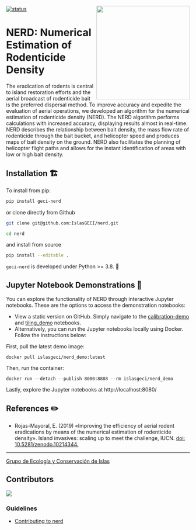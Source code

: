 <a href="https://www.islas.org.mx/"><img src="https://www.islas.org.mx/img/logo.svg" align="right" width="256" /></a>
[![status](https://joss.theoj.org/papers/f68799e8216e0ed1c1d06feb095e6994/status.svg)](https://joss.theoj.org/papers/f68799e8216e0ed1c1d06feb095e6994)
# NERD: Numerical Estimation of Rodenticide Density

The eradication of rodents is central to island restoration efforts and the aerial broadcast of
rodenticide bait is the preferred dispersal method.
To improve accuracy and expedite the evaluation of aerial operations, we developed an algorithm for
the numerical estimation of rodenticide density (NERD).
The NERD algorithm performs calculations with increased accuracy, displaying results almost in real-time.
NERD describes the relationship between bait density, the mass flow rate of rodenticide through the
bait bucket, and helicopter speed and produces maps of bait density on the ground.
NERD also facilitates the planning of helicopter flight paths and allows for the instant
identification of areas with low or high bait density.

## Installation 🏗️

To install from pip:

```bash
pip install geci-nerd
```

or clone directly from Github

```bash
git clone git@github.com:IslasGECI/nerd.git

cd nerd
```

and install from source

```bash
pip install --editable .
```

`geci-nerd` is developed under Python >= 3.8. 🐍

## Jupyter Notebook Demonstrations 📒

You can explore the functionality of NERD through interactive Jupyter notebooks.
These are the options to access the demonstration notebooks:

- View a static version on GitHub.
  Simply navigate to the [calibration-demo](https://github.com/IslasGECI/nerd/blob/develop/examples/calibration-demo.ipynb) and [tiling_demo](https://github.com/IslasGECI/nerd/blob/develop/examples/tiling_demo.ipynb) notebooks.
- Alternatively, you can run the Jupyter notebooks locally using Docker.
  Follow the instructions below:

First, pull the latest demo image:

```shell
docker pull islasgeci/nerd_demo:latest
```

Then, run the container:

```shell
docker run --detach --publish 8080:8888 --rm islasgeci/nerd_demo
```

Lastly, explore the Jupyter notebooks at http://localhost:8080/

## References ✏️

- Rojas-Mayoral, E. (2019) «Improving the efficiency of aerial rodent eradications by means of the numerical estimation of rodenticide density». Island invasives: scaling up to meet the challenge, IUCN. [doi: 10.5281/zenodo.10214344.](https://doi.org/10.5281/zenodo.10214344)

---

[Grupo de Ecología y Conservación de Islas](https://www.islas.org.mx/)

## Contributors
<a href="https://github.com/IslasGECI/nerd/graphs/contributors">
  <img src="https://contrib.rocks/image?repo=IslasGECI/nerd" />
</a>

### Guidelines
- [Contributing to nerd](CONTRIBUTING.md)
